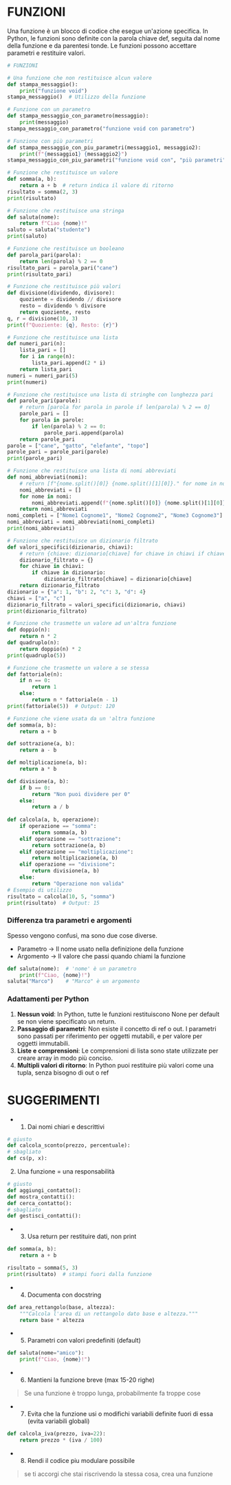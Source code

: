 # FUNZIONI

Una funzione è un blocco di codice che esegue un'azione specifica. In Python, le funzioni sono definite con la parola chiave def, seguita dal nome della funzione e da parentesi tonde. Le funzioni possono accettare parametri e restituire valori.

```python  
# FUNZIONI

# Una funzione che non restituisce alcun valore  
def stampa_messaggio():  
    print("funzione void")  
stampa_messaggio()  # Utilizzo della funzione

# Funzione con un parametro  
def stampa_messaggio_con_parametro(messaggio):  
    print(messaggio)  
stampa_messaggio_con_parametro("funzione void con parametro")

# Funzione con più parametri  
def stampa_messaggio_con_piu_parametri(messaggio1, messaggio2):  
    print(f"{messaggio1} {messaggio2}")  
stampa_messaggio_con_piu_parametri("funzione void con", "più parametri")

# Funzione che restituisce un valore  
def somma(a, b):  
    return a + b  # return indica il valore di ritorno
risultato = somma(2, 3)  
print(risultato)

# Funzione che restituisce una stringa  
def saluta(nome):  
    return f"Ciao {nome}!"  
saluto = saluta("studente")  
print(saluto)

# Funzione che restituisce un booleano  
def parola_pari(parola):  
    return len(parola) % 2 == 0  
risultato_pari = parola_pari("cane")  
print(risultato_pari)

# Funzione che restituisce più valori  
def divisione(dividendo, divisore):  
    quoziente = dividendo // divisore  
    resto = dividendo % divisore  
    return quoziente, resto  
q, r = divisione(10, 3)  
print(f"Quoziente: {q}, Resto: {r}")

# Funzione che restituisce una lista  
def numeri_pari(n):
    lista_pari = []
    for i in range(n):
        lista_pari.append(2 * i)
    return lista_pari
numeri = numeri_pari(5)
print(numeri)

# Funzione che restituisce una lista di stringhe con lunghezza pari  
def parole_pari(parole):  
    # return [parola for parola in parole if len(parola) % 2 == 0]
    parole_pari = []
    for parola in parole:  
        if len(parola) % 2 == 0:  
            parole_pari.append(parola)
    return parole_pari
parole = ["cane", "gatto", "elefante", "topo"]
parole_pari = parole_pari(parole)
print(parole_pari)

# Funzione che restituisce una lista di nomi abbreviati  
def nomi_abbreviati(nomi):  
    # return [f"{nome.split()[0]} {nome.split()[1][0]}." for nome in nomi]  
    nomi_abbreviati = []
    for nome in nomi:  
        nomi_abbreviati.append(f"{nome.split()[0]} {nome.split()[1][0]}.")  # lo split in questo caso serve a separare il nome dal cognome [1][0] serve a prendere solo la prima lettera del cognome
    return nomi_abbreviati
nomi_completi = ["Nome1 Cognome1", "Nome2 Cognome2", "Nome3 Cognome3"]
nomi_abbreviati = nomi_abbreviati(nomi_completi)
print(nomi_abbreviati)

# Funzione che restituisce un dizionario filtrato  
def valori_specifici(dizionario, chiavi):  
    # return {chiave: dizionario[chiave] for chiave in chiavi if chiave in dizionario}  
    dizionario_filtrato = {}
    for chiave in chiavi:  
        if chiave in dizionario:  
            dizionario_filtrato[chiave] = dizionario[chiave]
    return dizionario_filtrato
dizionario = {"a": 1, "b": 2, "c": 3, "d": 4}
chiavi = ["a", "c"]
dizionario_filtrato = valori_specifici(dizionario, chiavi)
print(dizionario_filtrato)

# Funzione che trasmette un valore ad un'altra funzione  
def doppio(n):  
    return n * 2  
def quadruplo(n):  
    return doppio(n) * 2  
print(quadruplo(5))

# Funzione che trasmette un valore a se stessa
def fattoriale(n):  
    if n == 0:  
        return 1  
    else:  
        return n * fattoriale(n - 1)
print(fattoriale(5))  # Output: 120  

# Funzione che viene usata da un 'altra funzione
def somma(a, b):  
    return a + b

def sottrazione(a, b):  
    return a - b

def moltiplicazione(a, b):
    return a * b

def divisione(a, b):
    if b == 0:
        return "Non puoi dividere per 0"
    else:
        return a / b
        
def calcola(a, b, operazione):
    if operazione == "somma":
        return somma(a, b)
    elif operazione == "sottrazione":
        return sottrazione(a, b)
    elif operazione == "moltiplicazione":
        return moltiplicazione(a, b)
    elif operazione == "divisione":
        return divisione(a, b)    
    else:
        return "Operazione non valida"
# Esempio di utilizzo
risultato = calcola(10, 5, "somma")
print(risultato)  # Output: 15
```

### Differenza tra parametri e argomenti

Spesso vengono confusi, ma sono due cose diverse.

- Parametro -> Il nome usato nella definizione della funzione
- Argomento -> Il valore che passi quando chiami la funzione

```python
def saluta(nome):  # 'nome' è un parametro
    print(f"Ciao, {nome}!")
saluta("Marco")    # "Marco" è un argomento
```


### **Adattamenti per Python**

1. **Nessun void**: In Python, tutte le funzioni restituiscono None per default se non viene specificato un return.  
2. **Passaggio di parametri**: Non esiste il concetto di ref o out. I parametri sono passati per riferimento per oggetti mutabili, e per valore per oggetti immutabili.  
3. **Liste e comprensioni**: Le comprensioni di lista sono state utilizzate per creare array in modo più conciso.  
4. **Multipli valori di ritorno**: In Python puoi restituire più valori come una tupla, senza bisogno di out o ref

# SUGGERIMENTI

- 1. Dai nomi chiari e descrittivi

```python
# giusto
def calcola_sconto(prezzo, percentuale):
# sbagliato
def cs(p, x):
```

2. Una funzione = una responsabilità

```python
# giusto
def aggiungi_contatto():
def mostra_contatti():
def cerca_contatto():
# sbagliato
def gestisci_contatti():
```

- 3. Usa return per restituire dati, non print

```python
def somma(a, b):
    return a + b

risultato = somma(5, 3)
print(risultato)  # stampi fuori dalla funzione
```

- 4. Documenta con docstring

```python
def area_rettangolo(base, altezza):
    """Calcola l'area di un rettangolo dato base e altezza."""
    return base * altezza
```

- 5. Parametri con valori predefiniti (default)

```python
def saluta(nome="amico"):
    print(f"Ciao, {nome}!")
```

- 6. Mantieni la funzione breve (max 15-20 righe)

> Se una funzione è troppo lunga, probabilmente fa troppe cose

- 7. Evita che la funzione usi o modifichi variabili definite fuori di essa (evita variabili globali)

```python
def calcola_iva(prezzo, iva=22):
    return prezzo * (iva / 100)
```

- 8. Rendi il codice piu modulare possibile

> se ti accorgi che stai riscrivendo la stessa cosa, crea una funzione